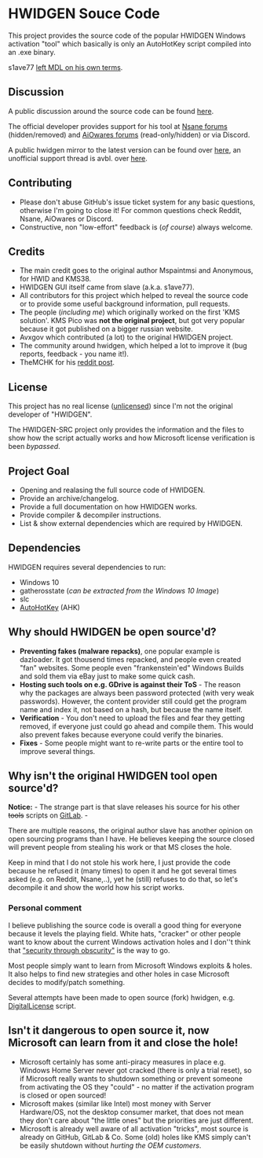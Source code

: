 # HWIDGEN Souce Code

This project provides the source code of the popular HWIDGEN Windows activation "tool" which basically is only an AutoHotKey script compiled into an .exe binary. 

 s1ave77 [left MDL on his own terms](https://forums.mydigitallife.net/threads/kms38.80015/#post-1538193).

## Discussion
A public discussion around the source code can be found [here](https://old.reddit.com/r/Piracy/comments/d654al/contribution_hwidgen_source_code/). 

The official developer provides support for his tool at [Nsane forums](https://www.nsaneforums.com/topic/312871-windows-10-digital-license-hwid-generation-without-kms-or-predecessor-installupgrade) (hidden/removed) and [AiOwares forums](https://www.aiowares.com/showthread.php?tid=246) (read-only/hidden) or via Discord. 

A public hwidgen mirror to the latest version can be found over [here](https://old.reddit.com/r/sjain_guides/comments/9qyuij/hwidkms38genmk6_download_and_usage_guide/), an unofficial support thread is avbl. over [here](https://www.reddit.com/r/Piracy/comments/d654al/contribution_hwidgen_source_code). 


## Contributing
* Please don't abuse GitHub's issue ticket system for any basic questions, otherwise I'm going to close it! For common questions check Reddit, Nsane, AiOwares or Discord.
* Constructive, non "low-effort" feedback is (_of course_) always welcome.


## Credits
* The main credit goes to the original author Mspaintmsi and Anonymous, for HWID and KMS38.
* HWIDGEN GUI itself came from slave (a.k.a. s1ave77). 
* All contributors for this project which helped to reveal the source code or to provide some useful background information, pull requests. 
* The people (_including me_) which originally worked on the first 'KMS solution'. KMS Pico was **not the original project**, but got very popular because it got published on a bigger russian website.
* Avxgov which contributed (a lot) to the original HWIDGEN project.
* The community around hwidgen, which helped a lot to improve it (bug reports, feedback - you name it!).
* TheMCHK for his [reddit post](https://www.reddit.com/r/Piracy/comments/d654al/contribution_hwidgen_source_code).


## License
This project has no real license ([unlicensed](https://github.com/CHEF-KOCH/HWIDGEN-SRC/blob/master/LICENSE)) since I'm not the original developer of "HWIDGEN". 

The HWIDGEN-SRC project only provides the information and the files to show how the script actually works and how Microsoft license verification is been _bypassed_.


## Project Goal
* Opening and realasing the full source code of HWIDGEN.
* Provide an archive/changelog.
* Provide a full documentation on how HWIDGEN works.
* Provide compiler & decompiler instructions.
* List & show external dependencies which are required by HWIDGEN.


## Dependencies

HWIDGEN requires several dependencies to run:

* Windows 10
* gatherosstate (_can be extracted from the Windows 10 Image_)
* slc
* [AutoHotKey](https://www.autohotkey.com) (AHK)

## Why should HWIDGEN be open source'd?
* **Preventing fakes (malware repacks)**, one popular example is dazloader. It got thousend times repacked, and people even created "fan" websites. Some people even "frankenstein'ed" Windows Builds and sold them via eBay just to make some quick cash.
* **Hosting such tools on e.g. GDrive is against their ToS** - The reason why the packages are always been password protected (with very weak passwords). However, the content provider still could get the program name and index it, not based on a hash, but because the name itself.
* **Verification** - You don't need to upload the files and fear they getting removed, if everyone just could go ahead and compile them. This would also prevent fakes because everyone could verify the binaries.
* **Fixes** - Some people might want to re-write parts or the entire tool to improve several things.


## Why isn't the original HWIDGEN tool open source'd?

**Notice:** - The strange part is that slave releases his source for his other ~~tools~~ scripts on [GitLab](https://gitlab.com/s1ave77). - 

There are multiple reasons, the original author slave has another opinion on open sourcing programs than I have. He believes keeping the source closed will prevent people from stealing his work or that MS closes the hole. 

Keep in mind that I do not stole his work here, I just provide the code because he refused it (many times) to open it and he got several times asked (e.g. on Reddit, Nsane,..), yet he (still) refuses to do that, so let's decompile it and show the world how his script works. 


### Personal comment
I believe publishing the source code is overall a good thing for everyone because it levels the playing field. White hats, "cracker" or other people want to know about the current Windows activation holes and I don''t think that ["security through obscurity"](https://en.wikipedia.org/wiki/Security_through_obscurity) is the way to go. 

Most people simply want to learn from Microsoft Windows exploits & holes. It also helps to find new strategies and other holes in case Microsoft decides to modify/patch something.

Several attempts have been made to open source (fork) hwidgen, e.g. [DigitalLicense](https://github.com/ARAlex143/activator) script.


## Isn't it dangerous to open source it, now Microsoft can learn from it and close the hole!
* Microsoft certainly has some anti-piracy measures in place e.g. Windows Home Server never got cracked (there is only a trial reset), so if Microsoft really wants to shutdown something or prevent someone from activating the OS they "could" - no matter if the activation program is closed or open sourced!
* Microsoft makes (similar like Intel) most money with Server Hardware/OS, not the desktop consumer market, that does not mean they don't care about "the little ones" but the priorities are just different. 
* Microsoft is already well aware of all activation "tricks", most source is already on GitHub, GitLab & Co. Some (old) holes like KMS simply can't be easily shutdown without _hurting the OEM customers_.

